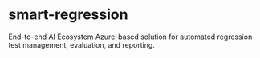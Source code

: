 # smart-regression
End-to-end AI Ecosystem Azure-based solution for automated regression test management, evaluation, and reporting.
